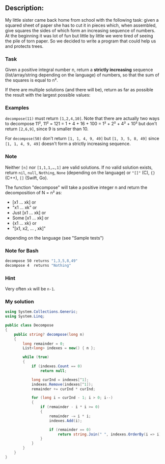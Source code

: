 ## Description:
My little sister came back home from school with the following task: given a squared sheet of paper she has to cut it in pieces which, when assembled, give squares the sides of which form an increasing sequence of numbers. At the beginning it was lot of fun but little by little we were tired of seeing the pile of torn paper. So we decided to write a program that could help us and protects trees.
### Task
Given a positive integral number n, return a **strictly increasing** sequence (list/array/string depending on the language) of numbers, so that the sum of the squares is equal to n².

If there are multiple solutions (and there will be), return as far as possible the result with the largest possible values:
### Examples
```decompose(11)``` must return ```[1,2,4,10]```. Note that there are actually two ways to decompose 11², 11² = 121 = 1 + 4 + 16 + 100 = 1² + 2² + 4² + 10² but don't return ```[2,6,9]```, since 9 is smaller than 10.

For ```decompose(50)``` don't return ```[1, 1, 4, 9, 49]``` but ```[1, 3, 5, 8, 49]``` since ```[1, 1, 4, 9, 49]``` doesn't form a strictly increasing sequence.
### Note
Neither ```[n]``` nor ```[1,1,1,…,1]``` are valid solutions. If no valid solution exists, return ```nil```, ```null```, ```Nothing```, ```None``` (depending on the language) or ```"[]"``` (C), ```{}``` (C++), ```[]``` (Swift, Go).

The function "decompose" will take a positive integer n and return the decomposition of N = n² as:

- [x1 ... xk] or
- "x1 ... xk" or
- Just [x1 ... xk] or
- Some [x1 ... xk] or
- {x1 ... xk} or
- "[x1, x2, ... , xk]"

depending on the language (see "Sample tests")
### Note for Bash
``` Bash
decompose 50 returns "1,3,5,8,49"
decompose 4  returns "Nothing"
```
### Hint
Very often ```xk``` will be ```n-1```.
### My solution
```C#
using System.Collections.Generic;
using System.Linq;

public class Decompose
{
    public string? decompose(long n)
    {
        long remainder = 0;
        List<long> indexes = new() { n };

        while (true)
        {
            if (indexes.Count == 0)
                return null;

            long curInd = indexes[^1];
            indexes.Remove(indexes[^1]);
            remainder += curInd * curInd;

            for (long i = curInd - 1; i > 0; i--)
            {
                if (remainder - i * i >= 0)
                {
                    remainder -= i * i;
                    indexes.Add(i);

                    if (remainder == 0)
                        return string.Join(" ", indexes.OrderBy(i => i).Select(i => i.ToString()));
                }
            }
        }
    }
}
```
